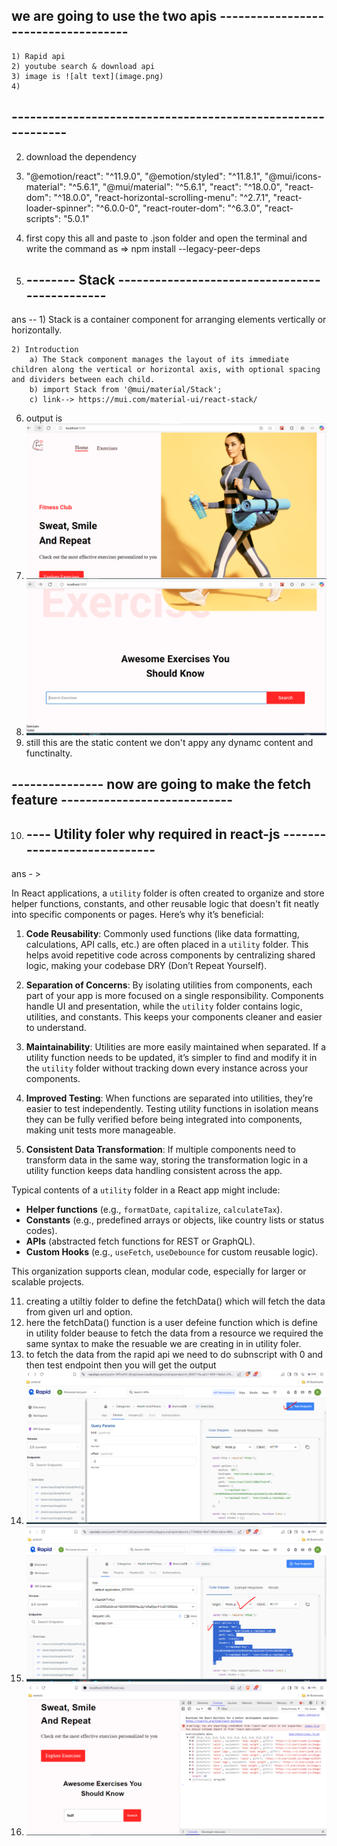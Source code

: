 ## we are going to use the two apis ------------------------------------
    1) Rapid api
    2) youtube search & download api
    3) image is ![alt text](image.png)
    4)
## ------------------------------------------------------------
2) download the dependency
3)  "@emotion/react": "^11.9.0",
    "@emotion/styled": "^11.8.1",
    "@mui/icons-material": "^5.6.1",
    "@mui/material": "^5.6.1",
    "react": "^18.0.0",
    "react-dom": "^18.0.0",
    "react-horizontal-scrolling-menu": "^2.7.1",
    "react-loader-spinner": "^6.0.0-0",
    "react-router-dom": "^6.3.0",
    "react-scripts": "5.0.1"
4) first copy this all and paste to .json folder and open the terminal and write the command as => npm install --legacy-peer-deps

5) ## -------- Stack ----------------------------------------------
ans --
    1) Stack is a container component for arranging elements vertically or horizontally.

    2) Introduction
        a) The Stack component manages the layout of its immediate children along the vertical or horizontal axis, with optional spacing and dividers between each child.
        b) import Stack from '@mui/material/Stack';
        c) link--> https://mui.com/material-ui/react-stack/

6) output is 
7) ![alt text](image-1.png)
8) ![alt text](image-2.png)
9) still this are the static content we don't appy any dynamc content and functinalty.

## --------------- now are going to make the fetch feature ----------------------------
10) ## ---- Utility foler why required in react-js ----------------------------
ans - > 

In React applications, a `utility` folder is often created to organize and store helper functions, constants, and other reusable logic that doesn't fit neatly into specific components or pages. Here’s why it’s beneficial:

1. **Code Reusability**: Commonly used functions (like data formatting, calculations, API calls, etc.) are often placed in a `utility` folder. This helps avoid repetitive code across components by centralizing shared logic, making your codebase DRY (Don’t Repeat Yourself).

2. **Separation of Concerns**: By isolating utilities from components, each part of your app is more focused on a single responsibility. Components handle UI and presentation, while the `utility` folder contains logic, utilities, and constants. This keeps your components cleaner and easier to understand.

3. **Maintainability**: Utilities are more easily maintained when separated. If a utility function needs to be updated, it’s simpler to find and modify it in the `utility` folder without tracking down every instance across your components.

4. **Improved Testing**: When functions are separated into utilities, they’re easier to test independently. Testing utility functions in isolation means they can be fully verified before being integrated into components, making unit tests more manageable.

5. **Consistent Data Transformation**: If multiple components need to transform data in the same way, storing the transformation logic in a utility function keeps data handling consistent across the app.

Typical contents of a `utility` folder in a React app might include:
   - **Helper functions** (e.g., `formatDate`, `capitalize`, `calculateTax`).
   - **Constants** (e.g., predefined arrays or objects, like country lists or status codes).
   - **APIs** (abstracted fetch functions for REST or GraphQL).
   - **Custom Hooks** (e.g., `useFetch`, `useDebounce` for custom reusable logic).

This organization supports clean, modular code, especially for larger or scalable projects.


11) creating a utiltiy folder to define the fetchData() which will fetch the data from given url and option.
12) here the fetchData() function is a user defeine function which is define in utility folder beause to fetch the data 
    from a resource we required the same syntax to make the resuable we are creating in in utility foler.
13) to fetch the data from the rapid api we need to do subnscript with 0 and then test endpoint then you will get the output
14) ![alt text](image-5.png)
15) ![alt text](image-3.png)
16) ![alt text](image-4.png)
